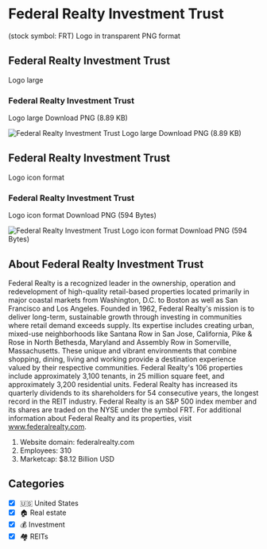 # Federal Realty Investment Trust
 (stock symbol: FRT) Logo in transparent PNG format

## Federal Realty Investment Trust
 Logo large

### Federal Realty Investment Trust
 Logo large Download PNG (8.89 KB)

![Federal Realty Investment Trust
 Logo large Download PNG (8.89 KB)](/img/orig/FRT_BIG-ff23659f.png)

## Federal Realty Investment Trust
 Logo icon format

### Federal Realty Investment Trust
 Logo icon format Download PNG (594 Bytes)

![Federal Realty Investment Trust
 Logo icon format Download PNG (594 Bytes)](/img/orig/FRT-62f7662c.png)

## About Federal Realty Investment Trust


Federal Realty is a recognized leader in the ownership, operation and redevelopment of high-quality retail-based properties located primarily in major coastal markets from Washington, D.C. to Boston as well as San Francisco and Los Angeles. Founded in 1962, Federal Realty's mission is to deliver long-term, sustainable growth through investing in communities where retail demand exceeds supply. Its expertise includes creating urban, mixed-use neighborhoods like Santana Row in San Jose, California, Pike & Rose in North Bethesda, Maryland and Assembly Row in Somerville, Massachusetts. These unique and vibrant environments that combine shopping, dining, living and working provide a destination experience valued by their respective communities. Federal Realty's 106 properties include approximately 3,100 tenants, in 25 million square feet, and approximately 3,200 residential units. Federal Realty has increased its quarterly dividends to its shareholders for 54 consecutive years, the longest record in the REIT industry. Federal Realty is an S&P 500 index member and its shares are traded on the NYSE under the symbol FRT. For additional information about Federal Realty and its properties, visit www.federalrealty.com.

1. Website domain: federalrealty.com
2. Employees: 310
3. Marketcap: $8.12 Billion USD


## Categories
- [x] 🇺🇸 United States
- [x] 🏠 Real estate
- [x] 💰 Investment
- [x] 🏘️ REITs
